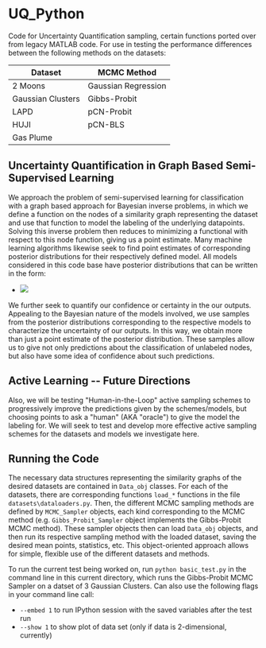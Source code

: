 # UQ_Python

Code for Uncertainty Quantification sampling, certain functions ported over from legacy MATLAB code. For use in testing the performance differences between the following methods on the datasets:

<center>

| Dataset  | MCMC Method |
|----------|-------------|
| 2 Moons |   Gaussian Regression    |
| Gaussian Clusters  | Gibbs-Probit  |
| LAPD  | pCN-Probit  |
| HUJI  | pCN-BLS  |
| Gas Plume  |   |

</center>

## Uncertainty Quantification in Graph Based Semi-Supervised Learning
We approach the problem of semi-supervised learning for classification with a graph based approach for Bayesian inverse problems, in which we define a function on the nodes of a similarity graph representing the dataset and use that function to model the labeling of the underlying datapoints. Solving this inverse problem then reduces to minimizing a functional with respect to this node function, giving us a point estimate. Many machine learning algorithms likewise seek to find point estimates of corresponding posterior distributions for their respectively defined model. All models considered in this code base have posterior distributions that can be written in the form:

- <img src="https://latex.codecogs.com/gif.latex? P(u | y) " />


We further seek to quantify our confidence or certainty in the our outputs. Appealing to the Bayesian nature of the models involved, we use samples from the posterior distributions corresponding to the respective models to characterize the uncertainty of our outputs. In this way, we obtain more than just a point estimate of the posterior distribution. These samples allow us to give not only predictions about the classification of unlabeled nodes, but also have some idea of confidence about such predictions.

## Active Learning -- Future Directions

Also, we will be testing "Human-in-the-Loop" active sampling schemes to progressively improve the predictions given by the schemes/models, but choosing points to ask a "human" (AKA "oracle") to give the model the labeling for. We will seek to test and develop more effective active sampling schemes for the datasets and models we investigate here.


## Running the Code

The necessary data structures representing the similarity graphs of the desired datasets are contained in ``Data_obj`` classes. For each of the datasets, there are corresponding functions ``load_*`` functions in the file ``datasets\dataloaders.py``. Then, the different MCMC sampling methods are defined by ``MCMC_Sampler`` objects, each kind corresponding to the MCMC method (e.g. ``Gibbs_Probit_Sampler`` object implements the Gibbs-Probit MCMC method). These sampler objects then can load ``Data_obj`` objects, and then run its respective sampling method with the loaded dataset, saving the desired mean points, statistics, etc. This object-oriented approach allows for simple, flexible use of the different datasets and methods.

To run the current test being worked on, run ``python basic_test.py`` in the command line in this current directory, which runs the Gibbs-Probit MCMC Sampler on a datset of 3 Gaussian Clusters. Can also use the following flags in your command line call:
* ``--embed 1`` to run IPython session with the saved variables after the test run
* ``--show 1`` to show plot of data set (only if data is 2-dimensional, currently)
